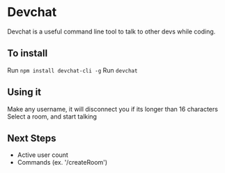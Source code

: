 # Devchat
Devchat is a useful command line tool to talk to other devs while coding.

## To install

Run `npm install devchat-cli -g`
Run `devchat`

## Using it
Make any username, it will disconnect you if its longer than 16 characters
Select a room, and start talking

## Next Steps

 - Active user count
 - Commands (ex. '/createRoom')
